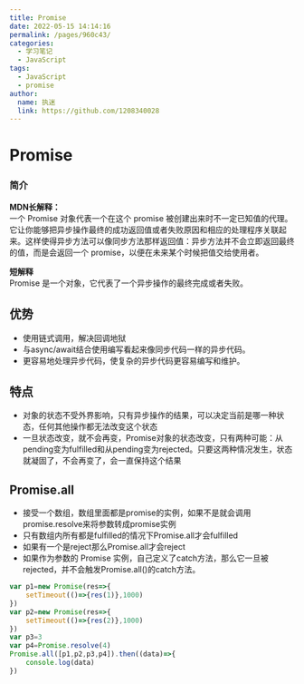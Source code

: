```yaml
---
title: Promise
date: 2022-05-15 14:14:16
permalink: /pages/960c43/
categories: 
  - 学习笔记
  - JavaScript
tags: 
  - JavaScript
  - promise
author: 
  name: 执迷
  link: https://github.com/1208340028
---
```

# Promise

### 简介
**MDN长解释：**   
一个 Promise 对象代表一个在这个 promise 被创建出来时不一定已知值的代理。它让你能够把异步操作最终的成功返回值或者失败原因和相应的处理程序关联起来。这样使得异步方法可以像同步方法那样返回值：异步方法并不会立即返回最终的值，而是会返回一个 promise，以便在未来某个时候把值交给使用者。

**短解释**  
Promise 是一个对象，它代表了一个异步操作的最终完成或者失败。
## 优势
- 使用链式调用，解决回调地狱
- 与async/await结合使用编写看起来像同步代码一样的异步代码。
- 更容易地处理异步代码，使复杂的异步代码更容易编写和维护。

## 特点
- 对象的状态不受外界影响，只有异步操作的结果，可以决定当前是哪一种状态，任何其他操作都无法改变这个状态
- 一旦状态改变，就不会再变，Promise对象的状态改变，只有两种可能：从pending变为fulfilled和从pending变为rejected。只要这两种情况发生，状态就凝固了，不会再变了，会一直保持这个结果


## Promise.all
- 接受一个数组，数组里面都是promise的实例，如果不是就会调用promise.resolve来将参数转成promise实例
- 只有数组内所有都是fulfilled的情况下Promise.all才会fulfilled
- 如果有一个是reject那么Promise.all才会reject
- 如果作为参数的 Promise 实例，自己定义了catch方法，那么它一旦被rejected，并不会触发Promise.all()的catch方法。

``` js
var p1=new Promise(res=>{
    setTimeout(()=>{res(1)},1000)
})
var p2=new Promise(res=>{
    setTimeout(()=>{res(2)},1000)
})
var p3=3
var p4=Promise.resolve(4)
Promise.all([p1,p2,p3,p4]).then((data)=>{
    console.log(data)
}) 
```
